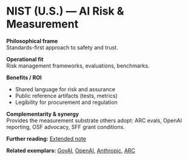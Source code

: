 # NIST (U.S.) — AI Risk & Measurement
**Philosophical frame**  
Standards-first approach to safety and trust.

**Operational fit**  
Risk management frameworks, evaluations, benchmarks.

**Benefits / ROI**  
- Shared language for risk and assurance  
- Public reference artifacts (tests, metrics)  
- Legibility for procurement and regulation

**Complementarity & synergy**  
Provides the measurement substrate others adopt: ARC evals, OpenAI reporting, OSF advocacy, SFF grant conditions.


**Further reading:** [Extended note](/funders/extended/NIST.md)


**Related exemplars:** [GovAI](/funders/GovAI.md), [OpenAI](/funders/OpenAI.md), [Anthropic](/funders/Anthropic.md), [ARC](/funders/ARC.md)
